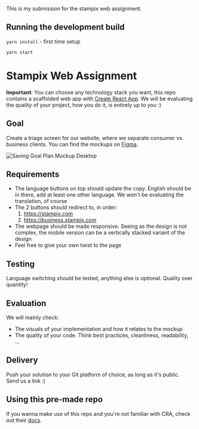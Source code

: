 This is my submission for the stampix web assignment.

## Running the development build

`yarn install` - first time setup

`yarn start`

# Stampix Web Assignment

**Important**: You can choose any technology stack you want, this repo contains a scaffolded web app with [Create React App](https://github.com/facebook/create-react-app).
We will be evaluating the quality of your project, how you do it, is entirely up to you :)

## Goal

Create a triage screen for our website, where we separate consumer vs. business clients.
You can find the mockups on [Figma](https://www.figma.com/file/9OwDsbySKMVa78EKf4p9XS/Web-Assignment).

![Saving Goal Plan Mockup Desktop](https://github.com/stampix/web-assignment/blob/master/mockup/desktop.png)


## Requirements
- The language buttons on top should update the copy. English should be in there, add at least one other language. We won't be evaluating the translation, of course
- The 2 buttons should redirect to, in order:
    1. https://stampix.com
    2. https://business.stampix.com
- The webpage should be made responsive. Seeing as the design is not complex, the mobile version can be a vertically stacked variant of the design
- Feel free to give your own twist to the page
    
## Testing
Language switching should be tested, anything else is optional. Quality over quantity!

## Evaluation
We will mainly check:
- The visuals of your implementation and how it relates to the mockup
- The quality of your code. Think best practices, cleanliness, readability, ...

## Delivery
Push your solution to your Git platform of choice, as long as it's public. Send us a link :)

## Using this pre-made repo

If you wanna make use of this repo and you're not familiar with CRA, check out their [docs](https://create-react-app.dev/docs/getting-started).
